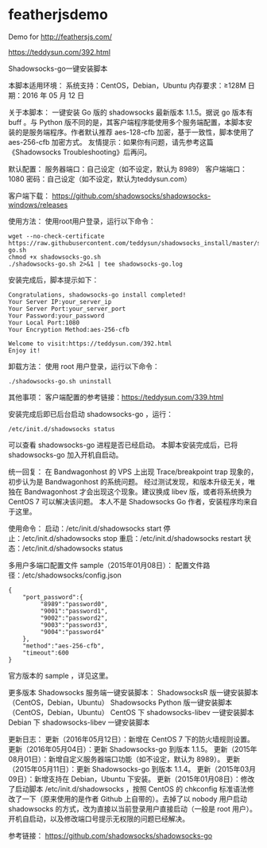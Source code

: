 # featherjsdemo
Demo for http://feathersjs.com/


https://teddysun.com/392.html

Shadowsocks-go一键安装脚本

本脚本适用环境：
系统支持：CentOS，Debian，Ubuntu
内存要求：≥128M
日期：2016 年 05 月 12 日

关于本脚本：
一键安装 Go 版的 shadowsocks 最新版本 1.1.5。据说 go 版本有 buff 。与 Python 版不同的是，其客户端程序能使用多个服务端配置，本脚本安装的是服务端程序。作者默认推荐 aes-128-cfb 加密，基于一致性，脚本使用了 aes-256-cfb 加密方式。
友情提示：如果你有问题，请先参考这篇《Shadowsocks Troubleshooting》后再问。


默认配置：
服务器端口：自己设定（如不设定，默认为 8989）
客户端端口：1080
密码：自己设定（如不设定，默认为teddysun.com）

客户端下载：
https://github.com/shadowsocks/shadowsocks-windows/releases

使用方法：
使用root用户登录，运行以下命令：
```
wget --no-check-certificate https://raw.githubusercontent.com/teddysun/shadowsocks_install/master/shadowsocks-go.sh
chmod +x shadowsocks-go.sh
./shadowsocks-go.sh 2>&1 | tee shadowsocks-go.log
```

安装完成后，脚本提示如下：
```
Congratulations, shadowsocks-go install completed!
Your Server IP:your_server_ip
Your Server Port:your_server_port
Your Password:your_password
Your Local Port:1080
Your Encryption Method:aes-256-cfb

Welcome to visit:https://teddysun.com/392.html
Enjoy it!
```

卸载方法：
使用 root 用户登录，运行以下命令：
```
./shadowsocks-go.sh uninstall
```

其他事项：
客户端配置的参考链接：https://teddysun.com/339.html

安装完成后即已后台启动 shadowsocks-go ，运行：
```
/etc/init.d/shadowsocks status
```

可以查看 shadowsocks-go 进程是否已经启动。
本脚本安装完成后，已将 shadowsocks-go 加入开机自启动。

统一回复：
在 Bandwagonhost 的 VPS 上出现 Trace/breakpoint trap 现象的，初步认为是 Bandwagonhost 的系统问题。
经过测试发现，和版本升级无关，唯独在 Bandwagonhost 才会出现这个现象。建议换成 libev 版，或者将系统换为 CentOS 7 可以解决该问题。
本人不是 Shadowsocks Go 作者，安装程序均来自于这里。

使用命令：
启动：/etc/init.d/shadowsocks start
停止：/etc/init.d/shadowsocks stop
重启：/etc/init.d/shadowsocks restart
状态：/etc/init.d/shadowsocks status

多用户多端口配置文件 sample（2015年01月08日）：
配置文件路径：/etc/shadowsocks/config.json
``` 
{
    "port_password":{
         "8989":"password0",
         "9001":"password1",
         "9002":"password2",
         "9003":"password3",
         "9004":"password4"
    },
    "method":"aes-256-cfb",
    "timeout":600
}

```

官方版本的 sample ，详见这里。

更多版本 Shadowsocks 服务端一键安装脚本：
ShadowsocksR 版一键安装脚本（CentOS，Debian，Ubuntu）
Shadowsocks Python 版一键安装脚本（CentOS，Debian，Ubuntu）
CentOS 下 shadowsocks-libev 一键安装脚本
Debian 下 shadowsocks-libev 一键安装脚本

更新日志：
更新（2016年05月12日）：新增在 CentOS 7 下的防火墙规则设置。 
更新（2016年05月04日）：更新 Shadowsocks-go 到版本 1.1.5。 
更新（2015年08月01日）：新增自定义服务器端口功能（如不设定，默认为 8989）。 
更新（2015年05月11日）：更新 Shadowsocks-go 到版本 1.1.4。 
更新（2015年03月09日）：新增支持在 Debian，Ubuntu 下安装。 
更新（2015年01月08日）：修改了启动脚本 /etc/init.d/shadowsocks ，按照 CentOS 的 chkconfig 标准语法修改了一下（原来使用的是作者 Github 上自带的）。去掉了以 nobody 用户启动 shadowsocks 的方式，改为直接以当前登录用户直接启动（一般是 root 用户）。开机自启动，以及修改端口号提示无权限的问题已经解决。 

参考链接：
https://github.com/shadowsocks/shadowsocks-go